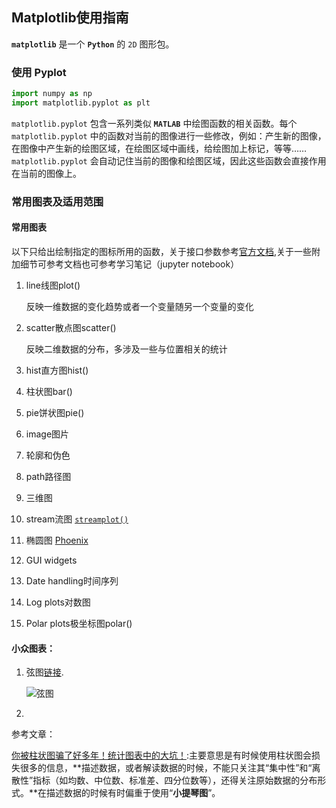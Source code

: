 ## Matplotlib使用指南

**`matplotlib`** 是一个 **`Python`** 的 `2D` 图形包。

### 使用 Pyplot

```python
import numpy as np
import matplotlib.pyplot as plt
```

`matplotlib.pyplot` 包含一系列类似 **`MATLAB`** 中绘图函数的相关函数。每个 `matplotlib.pyplot` 中的函数对当前的图像进行一些修改，例如：产生新的图像，在图像中产生新的绘图区域，在绘图区域中画线，给绘图加上标记，等等…… `matplotlib.pyplot` 会自动记住当前的图像和绘图区域，因此这些函数会直接作用在当前的图像上。

### 常用图表及适用范围

#### 常用图表

以下只给出绘制指定的图标所用的函数，关于接口参数参考[官方文档](https://matplotlib.org/tutorials/introductory/sample_plots.html),关于一些附加细节可参考文档也可参考学习笔记（jupyter notebook）

1. line线图plot()

   反映一维数据的变化趋势或者一个变量随另一个变量的变化

2. scatter散点图scatter()

   反映二维数据的分布，多涉及一些与位置相关的统计

3. hist直方图hist()

   

4. 柱状图bar()

5. pie饼状图pie()

6. image图片

7. 轮廓和伪色

8. path路径图

9. 三维图

10. stream流图 [`streamplot()`](https://matplotlib.org/api/_as_gen/matplotlib.pyplot.streamplot.html#matplotlib.pyplot.streamplot)

11. 椭圆图 [Phoenix](http://www.jpl.nasa.gov/news/phoenix/main.php) 

12. GUI widgets

13. Date handling时间序列

14. Log plots对数图

15. Polar plots极坐标图polar()

#### 小众图表：

1. 弦图[链接](https://zhuanlan.zhihu.com/p/67985078).

   ![弦图](https://pic2.zhimg.com/v2-9e08addaf1f92a8294c6691fe6559aa9_1200x500.jpg)

2. 

参考文章：

[你被柱状图骗了好多年！统计图表中的大坑！](https://zhuanlan.zhihu.com/p/43974249):主要意思是有时候使用柱状图会损失很多的信息，**描述数据，或者解读数据的时候，不能只关注其“集中性”和“离散性”指标（如均数、中位数、标准差、四分位数等），还得关注原始数据的分布形式。**在描述数据的时候有时偏重于使用“**小提琴图**”。











